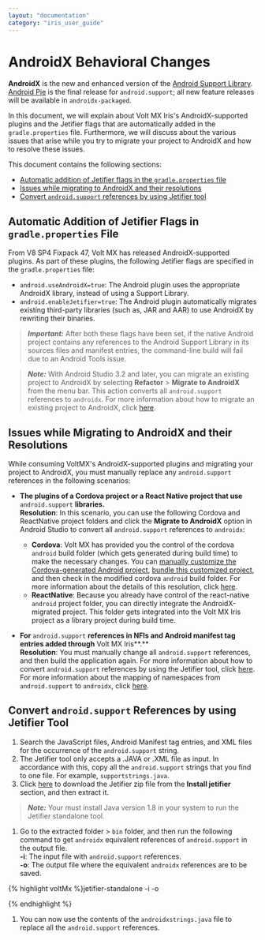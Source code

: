 ```yaml
---
layout: "documentation"
category: "iris_user_guide"
---
```

                          


AndroidX Behavioral Changes
===========================

**AndroidX** is the new and enhanced version of the [Android Support Library](https://developer.android.com/topic/libraries/support-library/index). [Android Pie](Android_Pie_Behavioral_Changes.html) is the final release for `android.support`; all new feature releases will be available in `androidx-packaged`.

In this document, we will explain about Volt MX Iris's AndroidX-supported plugins and the Jetifier flags that are automatically added in the `gradle.properties` file. Furthermore, we will discuss about the various issues that arise while you try to migrate your project to AndroidX and how to resolve these issues.

This document contains the following sections:

*   [Automatic addition of Jetifier flags in the `gradle.properties` file](#automatic-addition-of-jetifier-flags-in-file)
*   [Issues while migrating to AndroidX and their resolutions](#issues-while-migrating-to-androidx-and-their-resolutions)
*   [Convert `android.support` references by using Jetifier tool](#convert-references-by-using-jetifier-tool)

Automatic Addition of Jetifier Flags in `gradle.properties` File
----------------------------------------------------------------

From V8 SP4 Fixpack 47, Volt MX has released AndroidX-supported plugins. As part of these plugins, the following Jetifier flags are specified in the `gradle.properties` file:

*   `android.useAndroidX=true`: The Android plugin uses the appropriate AndroidX library, instead of using a Support Library.
*   `android.enableJetifier=true`: The Android plugin automatically migrates existing third-party libraries (such as, JAR and AAR) to use AndroidX by rewriting their binaries.
    

> **_Important:_** After both these flags have been set, if the native Android project contains any references to the Android Support Library in its sources files and manifest entries, the command-line build will fail due to an Android Tools issue.

> **_Note:_** With Android Studio 3.2 and later, you can migrate an existing project to AndroidX by selecting **Refactor** > **Migrate to AndroidX** from the menu bar. This action converts all `android.support` references to `androidx`. For more information about how to migrate an existing project to AndroidX, click [here](https://developer.android.com/jetpack/androidx/migrate).

Issues while Migrating to AndroidX and their Resolutions
--------------------------------------------------------

While consuming VoltMX's AndroidX-supported plugins and migrating your project to AndroidX, you must manually replace any `android.support` references in the following scenarios:

*   **The plugins of a Cordova project or a React Native project that use** `android.support` **libraries.**  
    **Resolution**: In this scenario, you can use the following Cordova and ReactNative project folders and click the **Migrate to AndroidX** option in Android Studio to convert all `android.support` references to `androidx`:
    
    *   **Cordova**: Volt MX has provided you the control of the cordova `android` build folder (which gets generated during build time) to make the necessary changes. You can [manually customize the Cordova-generated Android project](CreateCordovaApplications.html#manually-customize-the-cordova-generated-android-project), [bundle this customized project](Native_App_Properties.html#bundle-a-customized-cordova-generated-android-project), and then check in the modified cordova `android` build folder. For more information about the details of this resolution, click [here](CreateCordovaApplications.html#ManuallyCustomizetheCordova-GeneratedAndroidProject).
    *   **ReactNative**: Because you already have control of the react-native `android` project folder, you can directly integrate the AndroidX-migrated project. This folder gets integrated into the Volt MX Iris project as a library project during build time.
*   **For** `android.support` **references in NFIs and Android manifest tag entries added through** Volt MX Iris**.**  
    **Resolution**: You must manually change all `android.support` references, and then build the application again. For more information about how to convert `android.support` references by using the Jetifier tool, click [here](#convert-references-by-using-jetifier-tool). For more information about the mapping of namespaces from `android.support` to `androidx`, click [here](https://developer.android.com/jetpack/androidx/migrate/class-mappings).
    

Convert `android.support` References by using Jetifier Tool
-----------------------------------------------------------

1.  Search the JavaScript files, Android Manifest tag entries, and XML files for the occurrence of the `android.support` string.
2.  The Jetifier tool only accepts a .JAVA or .XML file as input. In accordance with this, copy all the `android.support` strings that you find to one file. For example, `supportstrings.java`.
3.  Click [here](https://developer.android.com/studio/command-line/jetifier) to download the Jetifier zip file from the **Install jetifier** section, and then extract it.

> **_Note:_** Your must install Java version 1.8 in your system to run the Jetifier standalone tool.

1.  Go to the extracted folder > `bin` folder, and then run the following command to get `androidx` equivalent references of `android.support` in the output file.  
    **\-i**: The input file with `android.support` references.  
    **\-o**: The output file where the equivalent `androidx` references are to be saved.

{% highlight voltMx %}jetifier-standalone -i <source-library> -o <output-library>

{% endhighlight %}

1.  You can now use the contents of the `androidxstrings.java` file to replace all the `android.support` references.
